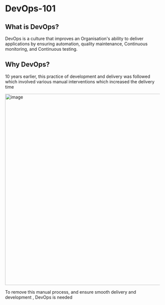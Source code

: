 # DevOps-101

## What is DevOps?

DevOps is a culture that improves an Organisation's ability to deliver applications by ensuring automation, quality maintenance, Continuous monitoring, and Continuous testing.

## Why DevOps?

10 years earlier, this practice of development and delivery was followed which involved various manual interventions which increased the delivery time 

<img width="621" alt="image" src="https://github.com/mainak0907/DevOps101/assets/88925745/43078398-a8e5-4a7a-956e-74d93b0e11e4">

To remove this manual process, and ensure smooth delivery and development , DevOps is needed

